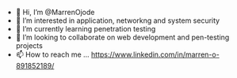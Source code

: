 - 👋 Hi, I’m @MarrenOjode
- 👀 I’m interested in application, networkng and system security
- 🌱 I’m currently learning penetration testing
- 💞️ I’m looking to collaborate on web development and pen-testing projects
- 📫 How to reach me ... https://www.linkedin.com/in/marren-o-891852189/

<!---
MarrenOjode/MarrenOjode is a ✨ special ✨ repository because its `README.md` (this file) appears on your GitHub profile.
You can click the Preview link to take a look at your changes.
--->
